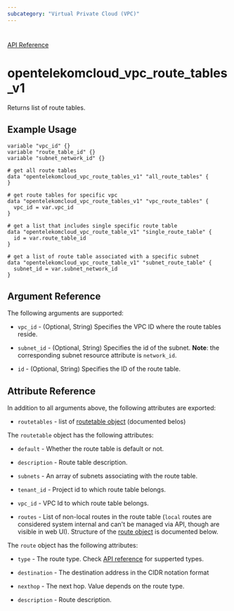 ```yaml
---
subcategory: "Virtual Private Cloud (VPC)"
---
```


#

[API Reference](https://docs.otc.t-systems.com/virtual-private-cloud/api-ref/apis/route_table/querying_route_tables.html)

# opentelekomcloud_vpc_route_tables_v1

Returns list of route tables.

## Example Usage

```hcl
variable "vpc_id" {}
variable "route_table_id" {}
variable "subnet_network_id" {}

# get all route tables
data "opentelekomcloud_vpc_route_tables_v1" "all_route_tables" {
}

# get route tables for specific vpc
data "opentelekomcloud_vpc_route_tables_v1" "vpc_route_tables" {
  vpc_id = var.vpc_id
}

# get a list that includes single specific route table
data "opentelekomcloud_vpc_route_table_v1" "single_route_table" {
  id = var.route_table_id
}

# get a list of route table associated with a specific subnet
data "opentelekomcloud_vpc_route_table_v1" "subnet_route_table" {
  subnet_id = var.subnet_network_id
}
```

## Argument Reference

The following arguments are supported:

- `vpc_id` - (Optional, String) Specifies the VPC ID where the route tables reside.

- `subnet_id` - (Optional, String) Specifies the id of the subnet. **Note**: the corresponding subnet resource attribute is `network_id`.

- `id` - (Optional, String) Specifies the ID of the route table.

## Attribute Reference

In addition to all arguments above, the following attributes are exported:

- `routetables` - list of [routetable object](#routtable_object) (documented belos)

<a name="routetable_object"></a>
The `routetable` object has the following attributes:

- `default` - Whether the route table is default or not.

- `description` - Route table description.

- `subnets` - An array of subnets associating with the route table.

- `tenant_id` - Project id to which route table belongs.

- `vpc_id` - VPC Id to which route table belongs.

- `routes` - List of non-local routes in the route table (`local` routes are considered system internal and can't be managed via API, though are visible in web UI). Structure of the [route object](#route_object) is documented below.

<a name="route_object"></a>
The `route` object has the following attributes:

- `type` - The route type. Check [API reference](https://docs.otc.t-systems.com/virtual-private-cloud/api-ref/apis/route_table/creating_a_route_table.html) for supperted types.

- `destination` - The destination address in the CIDR notation format

- `nexthop` - The next hop. Value depends on the route type.

- `description` - Route description.
